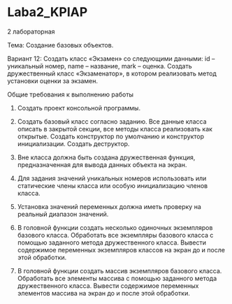 # Laba2_KPIAP

2 лабораторная

Тема: Создание базовых объектов.

Вариант 12: Создать класс «Экзамен» со следующими данными: id – уникальный номер, name – название, mark – оценка. Создать дружественный класс «Экзаменатор», в котором реализовать метод установки оценки за экзамен.

Общие требования к выполнению работы

1. Создать проект консольной программы.

2. Создать базовый класс согласно заданию. Все данные класса описать в закрытой секции, все методы класса реализовать как открытые. Создать конструктор по умолчанию и конструктор инициализации. Создать деструктор.

3. Вне класса должна быть создана дружественная функция, предназначенная для вывода данных объекта на экран.

4. Для задания значений уникальных номеров использовать или статические члены класса или особую инициализацию членов класса.

5. Установка значений переменных должна иметь проверку на реальный диапазон значений.

6. В головной функции создать несколько одиночных экземпляров базового класса. Обработать все экземпляры базового класса с помощью заданного метода дружественного класса. Вывести содержимое переменных экземпляров классов на экран до и после этой обработки.

7. В головной функции создать массив экземпляров базового класса. Обработать все элементы массива с помощью заданного метода дружественного класса. Вывести содержимое переменных элементов массива на экран до и после этой обработки.
